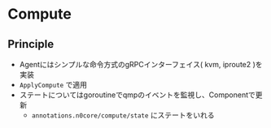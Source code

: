# Compute

## Principle

- Agentにはシンプルな命令方式のgRPCインターフェイス( kvm, iproute2 )を実装
- `ApplyCompute` で適用
- ステートについてはgoroutineでqmpのイベントを監視し、Componentで更新
  - `annotations.n0core/compute/state` にステートをいれる
